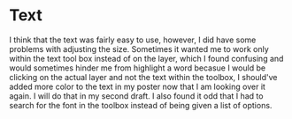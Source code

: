 # Text
I think that the text was fairly easy to use, however, I did have some problems with adjusting the size. 
Sometimes it wanted me to work only within the text tool box instead of on the layer, which I found confusing and would sometimes hinder me from highlight a word becasue I would be clicking on the actual layer and not the text within the toolbox,
I should've added more color to the text in my poster now that I am looking over it again. I will do that in my second draft.
I also found it odd that I had to search for the font in the toolbox instead of being given a list of options.
